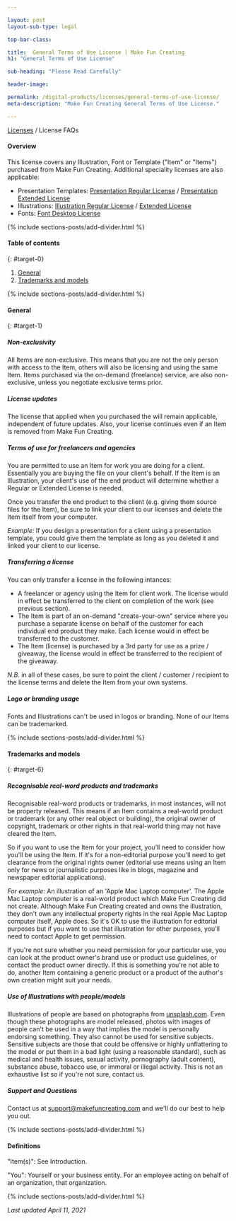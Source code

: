 ```yaml
---

layout: post
layout-sub-type: legal

top-bar-class:

title:  General Terms of Use License | Make Fun Creating
h1: "General Terms of Use License"

sub-heading: "Please Read Carefully"

header-image:

permalink: /digital-products/licenses/general-terms-of-use-license/
meta-description: "Make Fun Creating General Terms of Use License."

---
```



<div class="breadcrumb smallest"><a href="/pro-draw/licenses">Licenses</a> / License FAQs</div>


#### Overview


This license covers any Illustration, Font or Template ("Item" or "Items") purchased from Make Fun Creating. Additional speciality licenses are also applicable:

* Presentation Templates: [Presentation Regular License](/pro-draw/licenses/presentation-regular-license) / [Presentation Extended License](/pro-draw/licenses/presentation-extended-license)
* Illustrations: [Illustration Regular License](/pro-draw/licenses/illustration-regular-license) / [Extended License](/pro-draw/licenses/illustration-extended-license)
* Fonts: [Font Desktop License](/pro-draw/licenses/font-desktop-license)



<!-- DIVIDER  -->
{% include sections-posts/add-divider.html %}


#### Table of contents
{: #target-0}

1. [General](#target-1)
2. [Trademarks and models](#target-2)





<!-- DIVIDER  -->
{% include sections-posts/add-divider.html %}


#### General
{: #target-1}


##### Non-exclusivity

All Items are non-exclusive. This means that you are not the only person with access to the Item, others will also be licensing and using the same Item. Items purchased via the on-demand (freelance) service, are also non-exclusive, unless you negotiate exclusive terms prior.


##### License updates

The license that applied when you purchased the will remain applicable, independent of future updates. Also, your license continues even if an Item is removed from Make Fun Creating.



##### Terms of use for freelancers and agencies

You are permitted to use an Item for work you are doing for a client. Essentially you are buying the file on your client's behalf. If the Item is an Illustration, your client's use of the end product will determine whether a Regular or Extended License is needed.

Once you transfer the end product to the client (e.g. giving them source files for the Item), be sure to link your client to our licenses and delete the Item itself from your computer.

*Example:* If you design a presentation for a client using a presentation template, you could give them the template as long as you deleted it and linked your client to our license.



##### Transferring a license 

You can only transfer a license in the following intances:

* A freelancer or agency using the Item for client work. The license would in effect be transferred to the client on completion of the work (see previous section).
* The Item is part of an on-demand "create-your-own" service where you purchase a separate license on behalf of the customer for each individual end product they make. Each license would in effect be transferred to the customer.
* The Item (license) is purchased by a 3rd party for use as a prize / giveaway, the license would in effect be transferred to the recipient of the giveaway.

*N.B.* in all of these cases, be sure to point the client / customer / recipient to the license terms and delete the Item from your own systems.



##### Logo or branding usage

Fonts and Illustrations can't be used in logos or branding. None of our Items can be trademarked.










<!-- DIVIDER  -->
{% include sections-posts/add-divider.html %}


#### Trademarks and models
{: #target-6}



##### Recognisable real-word products and trademarks

Recognisable real-word products or trademarks, in most instances, will not be property released. This means if an Item contains a real-world product or trademark (or any other real object or building), the original owner of copyright, trademark or other rights in that real-world thing may not have cleared the Item.

So if you want to use the Item for your project, you’ll need to consider how you'll be using the Item. If it's for a non-editorial purpose you'll need to get clearance from the original rights owner (editorial use means using an Item only for news or journalistic purposes like in blogs, magazine and newspaper editorial applications).

*For example:* An illustration of an 'Apple Mac Laptop computer'. The Apple Mac Laptop computer is a real-world product which Make Fun Creating did not create. Although Make Fun Creating created and owns the illustration, they don't own any intellectual property rights in the real Apple Mac Laptop computer itself, Apple does. So it's OK to use the illustration for editorial purposes but if you want to use that illustration for other purposes, you'll need to contact Apple to get permission.

If you're not sure whether you need permission for your particular use, you can look at the product owner's brand use or product use guidelines, or contact the product owner directly. If this is something you're not able to do, another Item containing a generic product or a product of the author's own creation might suit your needs.




##### Use of Illustrations with people/models

Illustrations of people are based on photographs from [unsplash.com](https://unsplash.com/license). Even though these photographs are model released, photos with images of people can't be used in a way that implies the model is personally endorsing something. They also cannot be used for sensitive subjects. Sensitive subjects are those that could be offensive or highly unflattering to the model or put them in a bad light (using a reasonable standard), such as medical and health issues, sexual activity, pornography (adult content), substance abuse, tobacco use, or immoral or illegal activity. This is not an exhaustive list so if you're not sure, contact us.



##### Support and Questions

Contact us at [support@makefuncreating.com](mailto:support@makefuncreating.com) and we'll do our best to help you out.




<!-- DIVIDER  -->
{% include sections-posts/add-divider.html %}


#### Definitions

"Item(s)": See Introduction.

"You": Yourself or your business entity. For an employee acting on behalf of an organization, that organization.






<!-- DIVIDER  -->
{% include sections-posts/add-divider.html %}

*Last updated April 11, 2021*








